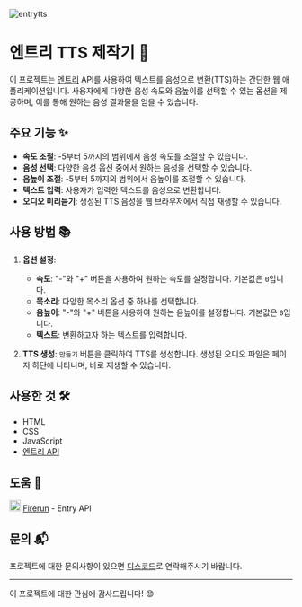 ![entrytts](https://github.com/newhajinyoon/entrytts/assets/61103309/adc3cbd3-7a36-4b99-9bc0-c2315639f683)
# 엔트리 TTS 제작기 📢

이 프로젝트는 [엔트리](https://playentry.org/) API를 사용하여 텍스트를 음성으로 변환(TTS)하는 간단한 웹 애플리케이션입니다. 사용자에게 다양한 음성 속도와 음높이를 선택할 수 있는 옵션을 제공하며, 이를 통해 원하는 음성 결과물을 얻을 수 있습니다.

## 주요 기능 ✨

- **속도 조절**: -5부터 5까지의 범위에서 음성 속도를 조절할 수 있습니다.
- **음성 선택**: 다양한 음성 옵션 중에서 원하는 음성을 선택할 수 있습니다.
- **음높이 조절**: -5부터 5까지의 범위에서 음높이를 조절할 수 있습니다.
- **텍스트 입력**: 사용자가 입력한 텍스트를 음성으로 변환합니다.
- **오디오 미리듣기**: 생성된 TTS 음성을 웹 브라우저에서 직접 재생할 수 있습니다.

## 사용 방법 📚

1. **옵션 설정**:
    - **속도**: "-"와 "+" 버튼을 사용하여 원하는 속도를 설정합니다. 기본값은 `0`입니다.
    - **목소리**: 다양한 목소리 옵션 중 하나를 선택합니다.
    - **음높이**: "-"와 "+" 버튼을 사용하여 원하는 음높이를 설정합니다. 기본값은 `0`입니다.
    - **텍스트**: 변환하고자 하는 텍스트를 입력합니다.

2. **TTS 생성**: `만들기` 버튼을 클릭하여 TTS를 생성합니다. 생성된 오디오 파일은 페이지 하단에 나타나며, 바로 재생할 수 있습니다.

## 사용한 것 🛠

- HTML
- CSS
- JavaScript
- [엔트리 API](https://playentry.org)

## 도움 🤝

<img src="https://github.com/newhajinyoon/entrytts/assets/61103309/7c7dc5c2-8e20-4a4c-8347-49cf1df19320" height="20px" width="20px"> [Firerun](http://github.com/EntryFireRun) - Entry API

## 문의 📬

프로젝트에 대한 문의사항이 있으면 [디스코드](https://discord.com/users/834253879990157312)로 연락해주시기 바랍니다.

---

이 프로젝트에 대한 관심에 감사드립니다! 😊
